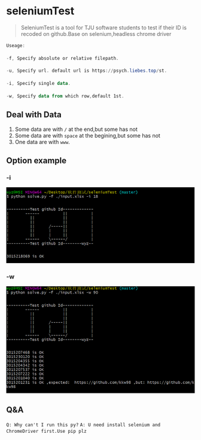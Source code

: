 # seleniumTest

> SeleniumTest is a tool for TJU software students to test if their ID is recoded on github.Base on selenium,headless chrome driver

``` powerShell
Useage:

-f, Specify absolute or relative filepath.
	
-u, Specify url. default url is https://psych.liebes.top/st. 
	
-i, Specify single data.
	
-w, Specify data from which row,default 1st.
```

## Deal with Data

1. Some data are with `/` at the end,but some has not
2. Some data are with `space` at the begining,but some has not
3. One data are with `www`.

## Option example

### -i

![-i](./image/i.png)

### -w

![-w](./image/w.png)

## Q&A

`Q: Why can't I run this py?`
`A: U need install selenium and ChromeDriver first.Use pip plz`
